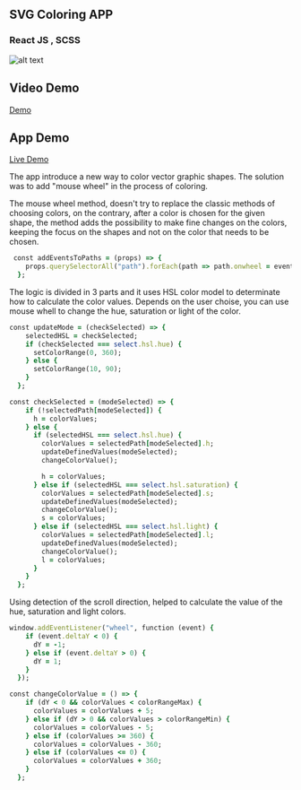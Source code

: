 ## SVG Coloring APP

### React JS , SCSS

![alt text](https://media-exp1.licdn.com/dms/image/C4E2DAQE130H9K-w8kA/profile-treasury-image-shrink_480_480/0/1633779347332?e=1634904000&v=beta&t=NPyfOIV0ouOI5-LV4dd-caRW21m47REYr-kaKLwIXmY)

## Video Demo

[Demo](https://youtu.be/VzO2J6Fo5ZQ "Demo")

## App Demo

[Live Demo](https://inkmandala.com "Live Demo")

The app introduce a new way to color vector graphic shapes.
The solution was to add "mouse wheel" in the process of coloring.

The mouse wheel method, doesn't try to replace the classic methods of choosing colors, on the contrary, after a color is chosen for the given shape, the method adds the possibility to make fine changes on the colors, keeping the focus on the shapes and not on the color that needs to be chosen.

```ruby
 const addEventsToPaths = (props) => {
    props.querySelectorAll("path").forEach(path => path.onwheel = eventSwitchValues );
  };

```

The logic is divided in 3 parts and it uses HSL color model to determinate how to calculate the color values.
Depends on the user choise, you can use mouse whell to change the hue, saturation or light of the color.

```ruby
const updateMode = (checkSelected) => {
    selectedHSL = checkSelected;
    if (checkSelected === select.hsl.hue) {
      setColorRange(0, 360);
    } else {
      setColorRange(10, 90);
    }
  };
```

```ruby
const checkSelected = (modeSelected) => {
    if (!selectedPath[modeSelected]) {
      h = colorValues;
    } else {
      if (selectedHSL === select.hsl.hue) {
        colorValues = selectedPath[modeSelected].h;
        updateDefinedValues(modeSelected);
        changeColorValue();

        h = colorValues;
      } else if (selectedHSL === select.hsl.saturation) {
        colorValues = selectedPath[modeSelected].s;
        updateDefinedValues(modeSelected);
        changeColorValue();
        s = colorValues;
      } else if (selectedHSL === select.hsl.light) {
        colorValues = selectedPath[modeSelected].l;
        updateDefinedValues(modeSelected);
        changeColorValue();
        l = colorValues;
      }
    }
  };
```

Using detection of the scroll direction, helped to calculate the value of the hue, saturation and light colors.

```ruby
window.addEventListener("wheel", function (event) {
    if (event.deltaY < 0) {
      dY = -1;
    } else if (event.deltaY > 0) {
      dY = 1;
    }
  });

```

```ruby
const changeColorValue = () => {
    if (dY < 0 && colorValues < colorRangeMax) {
      colorValues = colorValues + 5;
    } else if (dY > 0 && colorValues > colorRangeMin) {
      colorValues = colorValues - 5;
    } else if (colorValues >= 360) {
      colorValues = colorValues - 360;
    } else if (colorValues <= 0) {
      colorValues = colorValues + 360;
    }
  };

```
